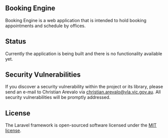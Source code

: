 ## Booking Engine

Booking Engine is a web application that is intended to hold booking appointments and schedule by offices.

## Status

Currently the application is being built and there is no functionality available yet.

## Security Vulnerabilities

If you discover a security vulnerability within the project or its library, please send an e-mail to Christian Arevalo via [christian.arevalo@vla.vic.gov.au](mailto:christian.arevalo@vla.vic.gov.au). All security vulnerabilities will be promptly addressed.

## License

The Laravel framework is open-sourced software licensed under the [MIT license](https://opensource.org/licenses/MIT).

